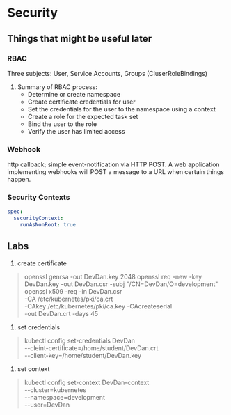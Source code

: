 # Security

## Things that might be useful later

### RBAC

Three subjects: User, Service Accounts, Groups (CluserRoleBindings)

1. Summary of RBAC process:
    - Determine or create namespace
    - Create certificate credentials for user
    - Set the credentials for the user to the namespace using a context
    - Create a role for the expected task set
    - Bind the user to the role
    - Verify the user has limited access

### Webhook

http callback; simple event-notification via HTTP POST. A web application 
implementing webhooks will POST a message to a URL when certain things happen.

### Security Contexts

```yaml
spec:
  securityContext:
    runAsNonRoot: true
```

## Labs

1. create certificate
 
> openssl genrsa -out DevDan.key 2048
> openssl req -new -key DevDan.key -out DevDan.csr -subj "/CN=DevDan/O=development"
> openssl x509 -req -in DevDan.csr \
> -CA /etc/kubernetes/pki/ca.crt \
> -CAkey /etc/kubernetes/pki/ca.key
> -CAcreateserial \
> -out DevDan.crt -days 45

1. set credentials

> kubectl config set-credentials DevDan \
> --cleint-certificate=/home/student/DevDan.crt \
> --client-key=/home/student/DevDan.key

1. set context

> kubectl config set-context DevDan-context \
> --cluster=kubernetes \
> --namespace=development \
> --user=DevDan




